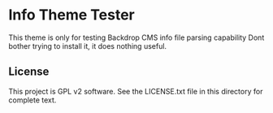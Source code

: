 Info Theme Tester
====


This theme is only for testing Backdrop CMS info file parsing capability
Dont bother trying to install it, it does nothing useful.

License
-------

This project is GPL v2 software.
See the LICENSE.txt file in this directory for complete text.

